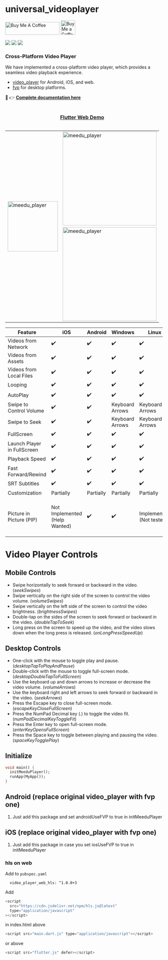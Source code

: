 # universal_videoplayer

<a href="https://www.buymeacoffee.com/hckdevelops" target="_blank"><img src="https://cdn.buymeacoffee.com/buttons/default-orange.png" alt="Buy Me A Coffee" height="41" width="174"></a>
<a href='https://ko-fi.com/zezo357' target='_blank'><img height='35' style='border:0px;height:46px;' src='https://az743702.vo.msecnd.net/cdn/kofi3.png?v=0' border='0' alt='Buy Me a Coffee at ko-fi.com' />

<a target="blank" href="https://pub.dev/packages/flutter_meedu_videoplayer"><img src="https://img.shields.io/pub/v/flutter_meedu_videoplayer?include_prereleases&style=flat-square"/></a>
<img src="https://img.shields.io/github/last-commit/zezo357/flutter_meedu_videoplayer/master?style=flat-square"/>
<img src="https://img.shields.io/github/license/zezo357/flutter_meedu_videoplayer?style=flat-square"/>

### Cross-Platform Video Player

We have implemented a cross-platform video player, which provides a seamless video playback experience.

- [video_player](https://pub.dev/packages/video_player) for Android, iOS, and web.
- [fvp](https://pub.dev/packages/fvp) for desktop platforms.

👋 👉 <b>[Complete documentation here](https://abhilashsajeev.github.io/universal_videoplayer/)</b>

<table>
<caption><h4><a href="https://abhilashsajeev.github.io/flutter_meedu_videoplayer_example/">Flutter Web Demo</a></h4></caption>

  <tbody>
    <tr>
      <td rowspan="2"><img src="https://abhilashsajeev.github.io/flutter_meedu_videoplayer/assets/q2.gif" alt="meedu_player" width="160" /></td>     
      <td><img src="https://abhilashsajeev.github.io/flutter_meedu_videoplayer/assets/full.gif" alt="meedu_player" width="300" /></td>      
    </tr>   
    <tr>
      <td><img src="https://abhilashsajeev.github.io/flutter_meedu_videoplayer/assets/playing_video.png" alt="meedu_player" width="300" /></td>     
    </tr>  
  </tbody>
</table>

<table>
  <thead>
    <tr>
      <th>Feature</th>
      <th>iOS</th>
      <th>Android</th>
      <th>Windows</th>
      <th>Linux</th>
      <th>macOS</th>
      <th>Web</th>
    </tr>
  </thead>
  <tbody>
    <tr>
      <td>Videos from Network</td>
      <td>✔️</td>
      <td>✔️</td>
      <td>✔️</td>
      <td>✔️</td>
      <td>✔️</td>
      <td>✔️</td>
    </tr>
    <tr>
      <td>Videos from Assets</td>
      <td>✔️</td>
      <td>✔️</td>
      <td>✔️</td>
      <td>✔️</td>
      <td>✔️</td>
      <td>✔️</td>
    </tr>
    <tr>
      <td>Videos from Local Files</td>
      <td>✔️</td>
      <td>✔️</td>
      <td>✔️</td>
      <td>✔️</td>
      <td>✔️</td>
      <td>✔️</td>
    </tr>
    <tr>
      <td>Looping</td>
      <td>✔️</td>
      <td>✔️</td>
      <td>✔️</td>
      <td>✔️</td>
      <td>✔️</td>
      <td>✔️</td>
    </tr>
    <tr>
      <td>AutoPlay</td>
      <td>✔️</td>
      <td>✔️</td>
      <td>✔️</td>
      <td>✔️</td>
      <td>✔️</td>
      <td>✔️</td>
    </tr>
    <tr>
      <td>Swipe to Control Volume</td>
      <td>✔️</td>
      <td>✔️</td>
      <td>Keyboard Arrows</td>
      <td>Keyboard Arrows</td>
      <td>Keyboard Arrows</td>
      <td>Keyboard Arrows</td>
    </tr>
    <tr>
      <td>Swipe to Seek</td>
      <td>✔️</td>
      <td>✔️</td>
      <td>Keyboard Arrows</td>
      <td>Keyboard Arrows</td>
      <td>Keyboard Arrows</td>
      <td>Keyboard Arrows</td>
    </tr>
    <tr>
      <td>FullScreen</td>
      <td>✔️</td>
      <td>✔️</td>
      <td>✔️</td>
      <td>✔️</td>
      <td>✔️</td>
      <td>✔️</td>
    </tr>
    <tr>
      <td>Launch Player in FullScreen</td>
      <td>✔️</td>
      <td>✔️</td>
      <td>✔️</td>
      <td>✔️</td>
      <td>✔️</td>
      <td>✔️</td>
    </tr>
    <tr>
      <td>Playback Speed</td>
      <td>✔️</td>
      <td>✔️</td>
      <td>✔️</td>
      <td>✔️</td>
      <td>✔️</td>
      <td>✔️</td>
    </tr>
    <tr>
      <td>Fast Forward/Rewind</td>
      <td>✔️</td>
      <td>✔️</td>
      <td>✔️</td>
      <td>✔️</td>
      <td>✔️</td>
      <td>✔️</td>
    </tr>
    <tr>
      <td>SRT Subtitles</td>
      <td>✔️</td>
      <td>✔️</td>
      <td>✔️</td>
      <td>✔️</td>
      <td>✔️</td>
      <td>✔️</td>
    </tr>
    <tr>
      <td>Customization</td>
      <td>Partially</td>
      <td>Partially</td>
      <td>Partially</td>
      <td>Partially</td>
      <td>Partially</td>
      <td>Partially</td>
    </tr>
    <tr>
      <td>Picture in Picture (PIP)</td>
      <td>Not Implemented (Help Wanted)</td>
      <td>✔️</td>
      <td>✔️</td>
      <td>Implemented (Not tested)</td>
      <td>Implemented (Crashes, waiting for window_manager release, fixed in GitHub)</td>
      <td>Not Implemented</td>
    </tr>
  </tbody>
</table>

# Video Player Controls

## Mobile Controls

- Swipe horizontally to seek forward or backward in the video. (<em>seekSwipes</em>)
- Swipe vertically on the right side of the screen to control the video volume. (<em>volumeSwipes</em>)
- Swipe vertically on the left side of the screen to control the video brightness. (<em>brightnessSwipes</em>)
- Double-tap on the sides of the screen to seek forward or backward in the video. (<em>doubleTapToSeek</em>)
- Long press on the screen to speed up the video, and the video slows down when the long press is released. (<em>onLongPressSpeedUp</em>)

## Desktop Controls

- One-click with the mouse to toggle play and pause. (<em>desktopTapToPlayAndPause</em>)
- Double-click with the mouse to toggle full-screen mode. (<em>desktopDoubleTapToFullScreen</em>)
- Use the keyboard up and down arrows to increase or decrease the video volume. (<em>volumeArrows</em>)
- Use the keyboard right and left arrows to seek forward or backward in the video. (<em>seekArrows</em>)
- Press the Escape key to close full-screen mode. (<em>escapeKeyCloseFullScreen</em>)
- Press the NumPad Decimal key (.) to toggle the video fit. (<em>numPadDecimalKeyToggleFit</em>)
- Press the Enter key to open full-screen mode. (<em>enterKeyOpensFullScreen</em>)
- Press the Space key to toggle between playing and pausing the video. (<em>spaceKeyTogglePlay</em>)

## Initialize

```dart
void main() {
  initMeeduPlayer();
  runApp(MyApp());
}
```

## Android (replace original video_player with fvp one)

1. Just add this package and set androidUseFVP to true in initMeeduPlayer

## iOS (replace original video_player with fvp one)

1. Just add this package in case you set iosUseFVP to true in initMeeduPlayer

### hls on web

Add to `pubspec.yaml`

```
  video_player_web_hls: ^1.0.0+3
```

Add

```javascript
<script
  src="https://cdn.jsdelivr.net/npm/hls.js@latest"
  type="application/javascript"
></script>
```

in index.html above

```javascript
<script src="main.dart.js" type="application/javascript"></script>
```

or above

```javascript
<script src="flutter.js" defer></script>
```
